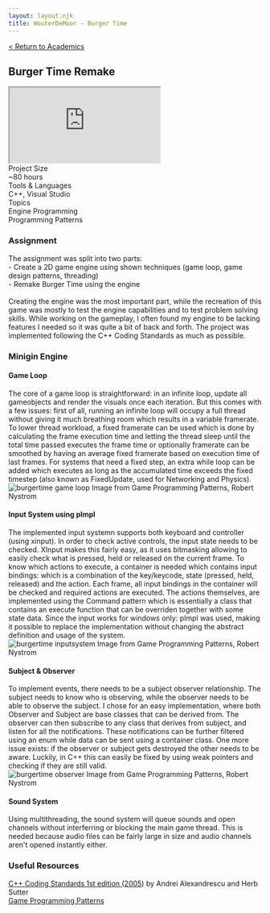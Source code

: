 ```yaml
---
layout: layout.njk
title: WouterDeMoor - Burger Time
---
```


<article class="project-page container">
<div class="project-page-head">
    <a href="/academic">< Return to Academics</a>
    <h2 class="project-title">Burger Time Remake</h2>
</div>
<div class="project-intro">
    <iframe class="project-video"
    title="BurgerTime - Gameplay"
    src="https://www.youtube.com/embed/SEvyhN2z5WI"
    allow="accelerometer; autoplay; clipboard-write; encrypted-media; gyroscope; picture-in-picture" allowfullscreen>
    </iframe>
    <div class="project-data">
        <div>
            <div class="data-title">Project Size</div>
            <div class="data-text">~80 hours</div>
        </div>
        <div>
            <div class="data-title">Tools &amp; Languages</div>
            <div class="data-text">C++, Visual Studio</div>
        </div>
        <div>
            <div class="data-title">Topics</div>
            <div class="data-text">
            Engine Programming </br>
            Programming Patterns
            </div>
        </div>
    </div>
</div>

<section class="project-section">
    <h3>Assignment</h3>
    <div class="project-description">
        The assignment was split into two parts: </br>
        - Create a 2D game engine using shown techniques (game loop, game design patterns, threading) </br>
        - Remake Burger Time using the engine</br>
        </br>
        Creating the engine was the most important part, while the recreation of this game was mostly to test the engine capabilities and to test problem solving skills. While working on the gameplay, I often found my engine to be lacking features I needed so it was quite a bit of back and forth. The project was implemented following the C++ Coding Standards as much as possible.
    </div>
</section>

<section class="project-section">
    <h3>Minigin Engine</h3>
    <div class="project-task-100">
        <h4>Game Loop</h4>
        <div class="task-container">
            <div>
            The core of a game loop is straightforward: in an infinite loop, update all gameobjects and render the visuals once each iteration. But this comes with a few issues: first of all, running an infinite loop will occupy a full thread without giving it much breathing room which results in a variable framerate. To lower thread workload, a fixed framerate can be used which is done by calculating the frame execution time and letting the thread sleep until the total time passed executes the frame time or optionally framerate can be smoothed by having an average fixed framerate based on execution time of last frames. For systems that need a fixed step, an extra while loop can be added which executes as long as the accumulated time exceeds the fixed timestep (also known as FixedUpdate, used for Networking and Physics).
            </div>
            <div class="image-subtext-container">
                <img src="/img/burgertime_gameloop.png" alt="burgertime game loop" loading="lazy"/>
                Image from Game Programming Patterns, Robert Nystrom
            </div>
        </div>
    </div>
    <div class="project-task-100">
        <h4>Input System using pImpl</h4>
        <div class="task-container">
            <div>
            The implemented input systemn supports both keyboard and controller (using xinput). In order to check active controls, the input state needs to be checked. XInput makes this fairly easy, as it uses bitmasking allowing to easily check what is pressed, held or released on the current frame. To know which actions to execute, a container is needed which contains input bindings: which is a combination of the key/keycode, state (pressed, held, released) and the action. Each frame, all input bindings in the container will be checked and required actions are executed. The actions themselves, are implemented using the Command pattern which is essentially a class that contains an execute function that can be overriden together with some state data. Since the input works for windows only: pImpl was used, making it possible to replace the implementation without changing the abstract definition and usage of the system.
            </div>
            <div class="image-subtext-container">
                <img src="/img/burgertime_inputsystem.png" alt="burgertime inputsystem" loading="lazy"/>
                Image from Game Programming Patterns, Robert Nystrom
            </div>
        </div>
    </div>
    <div class="project-task-100">
        <h4>Subject &amp; Observer</h4>
        <div class="task-container">
            <div>
            To implement events, there needs to be a subject observer relationship. The subject needs to know who is observing, while the observer needs to be able to observe the subject. I chose for an easy implementation, where both Observer and Subject are base classes that can be derived from. The observer can then subscribe to any class that derives from subject, and listen for all the notifications. These notifications can be further filtered using an enum while data can be sent using a container class. One more issue exists: if the observer or subject gets destroyed the other needs to be aware. Luckily, in C++ this can easily be fixed by using weak pointers and checking if they are still valid.
            </div>
            <div class="image-subtext-container">
                <img src="/img/burgertime_observer.png" alt="burgertime observer" loading="lazy"/>
                Image from Game Programming Patterns, Robert Nystrom
            </div>
        </div>
    </div>
    <div class="project-task-100">
        <h4>Sound System</h4>
        <div class="task-container">
            <div>
            Using multithreading, the sound system will queue sounds and open channels without interferring or blocking the main game thread. This is needed because audio files can be fairly large in size and audio channels aren't opened instantly either.
            </div>
        </div>
    </div>
</section>

<section class="project-section">
    <h3>Useful Resources</h3>
    <div class="project-credits">
        <a href="https://isocpp.org/wiki/faq/coding-standards" target="_blank" rel="noopener noreferrer">C++ Coding Standards 1st edition (2005)</a> by Andrei Alexandrescu and Herb Sutter</br>
        <a href="https://gameprogrammingpatterns.com/" target="_blank" rel="noopener noreferrer">Game Programming Patterns</a></br>
    </div>
</section>
</article>